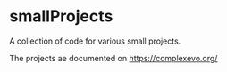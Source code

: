 # smallProjects
A collection of code for various small projects.

The projects ae documented on  https://complexevo.org/

